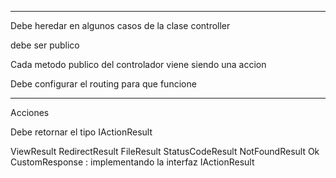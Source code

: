 
-----------------------------------------------------------------------------------------------------------------------


Debe heredar en algunos casos de la clase controller

debe ser publico

Cada metodo publico del controlador viene siendo una accion

Debe configurar el routing para que funcione


-----------------------------------------------------------------------------------------------------------------------

Acciones 

Debe retornar el tipo IActionResult

ViewResult
RedirectResult
FileResult
StatusCodeResult
NotFoundResult
Ok
CustomResponse : implementando la interfaz IActionResult

